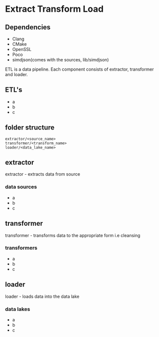 # Extract Transform Load

## Dependencies

* Clang
* CMake
* OpenSSL
* Poco
* simdjson(comes with the sources, lib/simdjson)

ETL is a data pipeline.
Each component consists of extractor, transformer and loader.

## ETL's

* a
* b
* c

## folder structure

```
extractor/<source_name>
transformer/<transform_name>
loader/<data_lake_name>
```

## extractor

extractor - extracts data from source

### data sources

* a
* b
* c

## transformer

transformer - transforms data to the appropriate form i.e cleansing

### transformers

* a
* b
* c

## loader

loader - loads data into the data lake

### data lakes

* a
* b
* c
